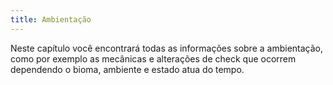 ```yaml
---
title: Ambientação
---
```


Neste capítulo você encontrará todas as informações sobre a ambientação, como por exemplo as mecânicas e alterações de check que ocorrem dependendo o bioma, ambiente e estado atua do tempo.
